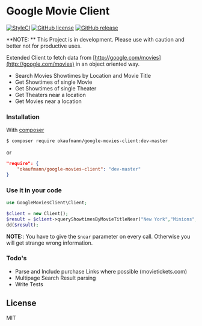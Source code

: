 # Google Movie Client
[![StyleCI](https://styleci.io/repos/30374769/shield)](https://styleci.io/repos/30374769)
[![GitHub license](https://img.shields.io/github/license/okaufmann/google-movie-client.svg?style=flat-square)](https://github.com/okaufmann/google-movie-client/blob/master/LICENSE)
[![GitHub release](https://img.shields.io/github/release/okaufmann/google-movie-client.svg?style=flat-square)](https://github.com/okaufmann/google-movie-client/releases)

**NOTE: ** This Project is in development. Please use with caution and better not for productive uses. 

Extended Client to fetch data from [http://google.com/movies](http://google.com/movies) in an object oriented way.

  - Search Movies Showtimes by Location and Movie Title
  - Get Showtimes of single Movie
  - Get Showtimes of single Theater
  - Get Theaters near a location
  - Get Movies near a location

### Installation

With [composer](https://getcomposer.org/)

```sh
$ composer require okaufmann/google-movies-client:dev-master
```

or

```json
"require": {
    "okaufmann/google-movies-client": "dev-master"
}
```
### Use it in your code

```php
use GoogleMoviesClient\Client;

$client = new Client();
$result = $client->queryShowtimesByMovieTitleNear("New York","Minions","en");
dd($result);
```

**NOTE:**: You have to give the `$near` parameter on every call. Otherwise you will get strange wrong information.

### Todo's

 - Parse and Include purchase Links where possible (movietickets.com)
 - Multipage Search Result parsing
 - Write Tests

License
----

MIT

